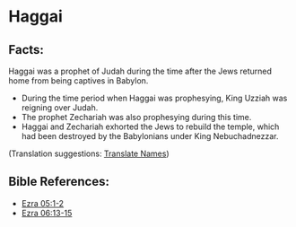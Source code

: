 # Haggai #

## Facts: ##

Haggai was a prophet of Judah during the time after the Jews returned home from being captives in Babylon.

* During the time period when Haggai was prophesying, King Uzziah was reigning over Judah.
* The prophet Zechariah was also prophesying during this time.
* Haggai and Zechariah exhorted the Jews to rebuild the temple, which had been destroyed by the Babylonians under King Nebuchadnezzar.

(Translation suggestions: [Translate Names](en/ta-vol1/translate/man/translate-names))



## Bible References: ##

* [Ezra 05:1-2](en/tn/ezr/help/05/01)
* [Ezra 06:13-15](en/tn/ezr/help/06/13)